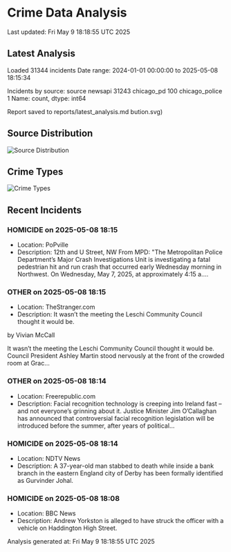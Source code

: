 # Crime Data Analysis
Last updated: Fri May  9 18:18:55 UTC 2025

## Latest Analysis

Loaded 31344 incidents
Date range: 2024-01-01 00:00:00 to 2025-05-08 18:15:34

Incidents by source:
source
newsapi           31243
chicago_pd          100
chicago_police        1
Name: count, dtype: int64

Report saved to reports/latest_analysis.md
bution.svg)

## Source Distribution
![Source Distribution](images/source_distribution.svg)

## Crime Types
![Crime Types](images/crime_types.svg)

## Recent Incidents

### HOMICIDE on 2025-05-08 18:15
- Location: PoPville
- Description: 12th and U Street, NW From MPD: "The Metropolitan Police Department’s Major Crash Investigations Unit is investigating a fatal pedestrian hit and run crash that occurred early Wednesday morning in Northwest. On Wednesday, May 7, 2025, at approximately 4:15 a.…


### OTHER on 2025-05-08 18:15
- Location: TheStranger.com
- Description: It wasn’t the meeting the Leschi Community Council thought it would be.
 
 by Vivian McCall
 
 
 
 It wasn’t the meeting the Leschi Community Council thought it would be.
Council President Ashley Martin stood nervously at the front of the crowded room at Grac…


### OTHER on 2025-05-08 18:14
- Location: Freerepublic.com
- Description: Facial recognition technology is creeping into Ireland fast – and not everyone’s grinning about it. Justice Minister Jim O’Callaghan has announced that controversial facial recognition legislation will be introduced before the summer, after years of political…


### HOMICIDE on 2025-05-08 18:14
- Location: NDTV News
- Description: A 37-year-old man stabbed to death while inside a bank branch in the eastern England city of Derby has been formally identified as Gurvinder Johal.


### HOMICIDE on 2025-05-08 18:08
- Location: BBC News
- Description: Andrew Yorkston is alleged to have struck the officer with a vehicle on Haddington High Street.

Analysis generated at: Fri May  9 18:18:55 UTC 2025
